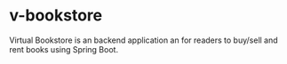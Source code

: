 # v-bookstore
Virtual Bookstore is an backend application an for readers to buy/sell and rent books using Spring Boot.
